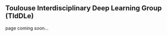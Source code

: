 <head>
  <script src="https://ajax.googleapis.com/ajax/libs/jquery/3.2.1/jquery.min.js"></script>
<script>
$(document).ready(function(){
   
   $('#content').load("http://tiddle.epizy.com/register.php");

});
</script>
</head>

## Toulouse Interdisciplinary Deep Learning Group (TIdDLe)

page coming soon...

<div id="content"></div>
